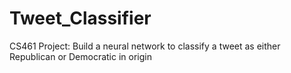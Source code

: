 # Tweet_Classifier
CS461 Project: Build a neural network to classify a tweet as either Republican or Democratic in origin

